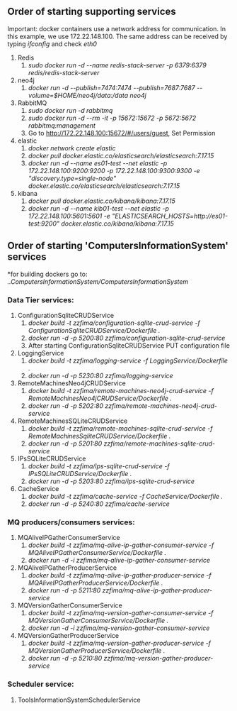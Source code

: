 ## Order of starting supporting services

Important: docker containers use a network address for communication. In this example, we use 172.22.148.100. The same address can be received by typing *ifconfig* and check *eth0*

1. Redis
    1. *sudo docker run -d --name redis-stack-server -p 6379:6379 redis/redis-stack-server*
1. neo4j
    1. *docker run -d --publish=7474:7474 --publish=7687:7687 --volume=$HOME/neo4j/data:/data neo4j*
1. RabbitMQ
    1. *sudo docker run -d rabbitmq*
    2. *sudo docker run -d --rm -it -p 15672:15672 -p 5672:5672 rabbitmq:management*
    3. Go to http://172.22.148.100:15672/#/users/guest, Set Permission
1. elastic
    1. *docker network create elastic*
    2. *docker pull docker.elastic.co/elasticsearch/elasticsearch:7.17.15*
    3. *docker run -d --name es01-test --net elastic -p 172.22.148.100:9200:9200 -p 172.22.148.100:9300:9300 -e "discovery.type=single-node" docker.elastic.co/elasticsearch/elasticsearch:7.17.15*
1. kibana
    1. *docker pull docker.elastic.co/kibana/kibana:7.17.15*
    2. *docker run -d --name kib01-test --net elastic -p 172.22.148.100:5601:5601 -e "ELASTICSEARCH_HOSTS=http://es01-test:9200" docker.elastic.co/kibana/kibana:7.17.15*

## Order of starting 'ComputersInformationSystem' services

*for building dockers go to: *..ComputersInformationSystem/ComputersInformationSystem*

### Data Tier services:
1. ConfigurationSqliteCRUDService
    1. *docker build -t zzfima/configuration-sqlite-crud-service -f ConfigurationSqliteCRUDService/Dockerfile .* 
    2. *docker run -d -p 5200:80 zzfima/configuration-sqlite-crud-service*
    3. After starting ConfigurationSqliteCRUDService PUT configuration file
1. LoggingService
    1. *docker build -t zzfima/logging-service -f LoggingService/Dockerfile .*
    2. *docker run -d -p 5230:80 zzfima/logging-service*
1. RemoteMachinesNeo4jCRUDService
    1. *docker build -t zzfima/remote-machines-neo4j-crud-service -f RemoteMachinesNeo4jCRUDService/Dockerfile .*
    2. *docker run -d -p 5202:80 zzfima/remote-machines-neo4j-crud-service*
1. RemoteMachinesSQLiteCRUDService
    1. *docker build -t zzfima/remote-machines-sqlite-crud-service -f RemoteMachinesSqliteCRUDService/Dockerfile .*
    2. *docker run -d -p 5201:80 zzfima/remote-machines-sqlite-crud-service*
1. IPsSQLiteCRUDService
    1. *docker build -t zzfima/ips-sqlite-crud-service -f IPsSQLiteCRUDService/Dockerfile .*
    2. *docker run -d -p 5203:80 zzfima/ips-sqlite-crud-service*
1. CacheService
    1. *docker build -t zzfima/cache-service -f CacheService/Dockerfile .*
    2. *docker run -d -p 5240:80 zzfima/cache-service*

### MQ producers/consumers services:
1. MQAliveIPGatherConsumerService
    1. *docker build -t zzfima/mq-alive-ip-gather-consumer-service -f MQAliveIPGatherConsumerService/Dockerfile .*
    2. *docker run -d -i zzfima/mq-alive-ip-gather-consumer-service* 
1. MQAliveIPGatherProducerService
    1. *docker build -t zzfima/mq-alive-ip-gather-producer-service -f MQAliveIPGatherProducerService/Dockerfile .*
    2. *docker run -d -p 5211:80 zzfima/mq-alive-ip-gather-producer-service* 
1. MQVersionGatherConsumerService
    1. *docker build -t zzfima/mq-version-gather-consumer-service -f MQVersionGatherConsumerService/Dockerfile .*
    2. *docker run -d -i zzfima/mq-version-gather-consumer-service* 
1. MQVersionGatherProducerService
    1. *docker build -t zzfima/mq-version-gather-producer-service -f MQVersionGatherProducerService/Dockerfile .*
    2. *docker run -d -p 5210:80 zzfima/mq-version-gather-producer-service* 

### Scheduler service:
1. ToolsInformationSystemSchedulerService
